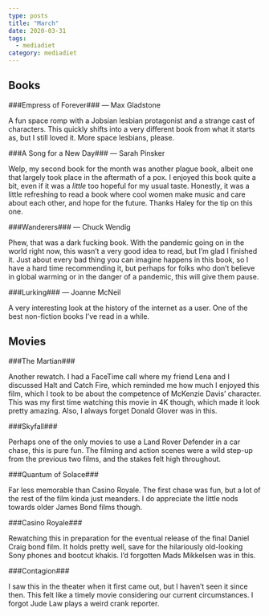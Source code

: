 ```yaml
---
type: posts
title: "March"
date: 2020-03-31
tags:
  - mediadiet
category: mediadiet
---
```


## Books

###Empress of Forever### — Max Gladstone

A fun space romp with a Jobsian lesbian protagonist and a strange cast of characters. This quickly shifts into a very different book from what it starts as, but I still loved it. More space lesbians, please.

###A Song for a New Day### — Sarah Pinsker

Welp, my second book for the month was another plague book, albeit one that largely took place in the aftermath of a pox. I enjoyed this book quite a bit, even if it was a _little_ too hopeful for my usual taste. Honestly, it was a little refreshing to read a book where cool women make music and care about each other, and hope for the future. Thanks Haley for the tip on this one.

###Wanderers### — Chuck Wendig

Phew, that was a dark fucking book. With the pandemic going on in the world right now, this wasn’t a very good idea to read, but I’m glad I finished it. Just about every bad thing you can imagine happens in this book, so I have a hard time recommending it, but perhaps for folks who don’t believe in global warming or in the danger of a pandemic, this will give them pause.

###Lurking### — Joanne McNeil

A very interesting look at the history of the internet as a user. One of the best non-fiction books I’ve read in a while.

## Movies

###The Martian###

Another rewatch. I had a FaceTime call where my friend Lena and I discussed Halt and Catch Fire, which reminded me how much I enjoyed this film, which I took to be about the competence of McKenzie Davis’ character. This was my first time watching this movie in 4K though, which made it look pretty amazing. Also, I always forget Donald Glover was in this.

###Skyfall###

Perhaps one of the only movies to use a Land Rover Defender in a car chase, this is pure fun. The filming and action scenes were a wild step-up from the previous two films, and the stakes felt high throughout.

###Quantum of Solace###

Far less memorable than Casino Royale. The first chase was fun, but a lot of the rest of the film kinda just meanders. I do appreciate the little nods towards older James Bond films though.

###Casino Royale###

Rewatching this in preparation for the eventual release of the final Daniel Craig bond film. It holds pretty well, save for the hilariously old-looking Sony phones and bootcut khakis. I’d forgotten Mads Mikkelsen was in this.

###Contagion###

I saw this in the theater when it first came out, but I haven’t seen it since then. This felt like a timely movie considering our current circumstances. I forgot Jude Law plays a weird crank reporter.
